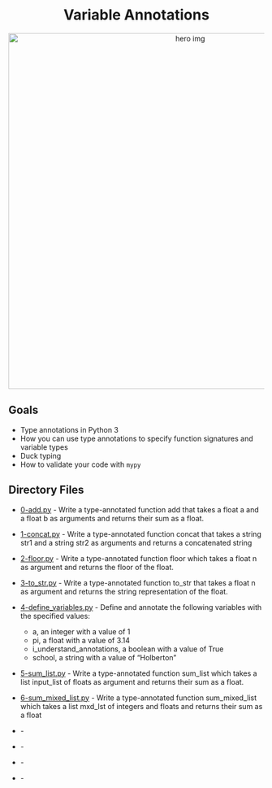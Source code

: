 <h1 align="center">Variable Annotations</h1>

<p align="center">
  <img src="https://i.redd.it/y9y25tefi5401.png" alt="hero img" width="700">
</p>

## Goals

* Type annotations in Python 3
* How you can use type annotations to specify function signatures and variable types
* Duck typing
* How to validate your code with `mypy`

## Directory Files

* [0-add.py](0-add.py) - Write a type-annotated function add that takes a float a and a float b as arguments and returns their sum as a float.
* [1-concat.py](1-concat.py) - Write a type-annotated function concat that takes a string str1 and a string str2 as arguments and returns a concatenated string
* [2-floor.py](2-floor.py) - Write a type-annotated function floor which takes a float n as argument and returns the floor of the float.
* [3-to_str.py](3-to_str.py) - Write a type-annotated function to_str that takes a float n as argument and returns the string representation of the float.
* [4-define_variables.py](4-define_variables.py) - Define and annotate the following variables with the specified values:
  * a, an integer with a value of 1
  * pi, a float with a value of 3.14
  * i_understand_annotations, a boolean with a value of True
  * school, a string with a value of “Holberton”

* [5-sum_list.py](5-sum_list.py) - Write a type-annotated function sum_list which takes a list input_list of floats as argument and returns their sum as a float.
* [6-sum_mixed_list.py](6-sum_mixed_list.py) - Write a type-annotated function sum_mixed_list which takes a list mxd_lst of integers and floats and returns their sum as a float
* []() -
* []() -
* []() -
* []() -
